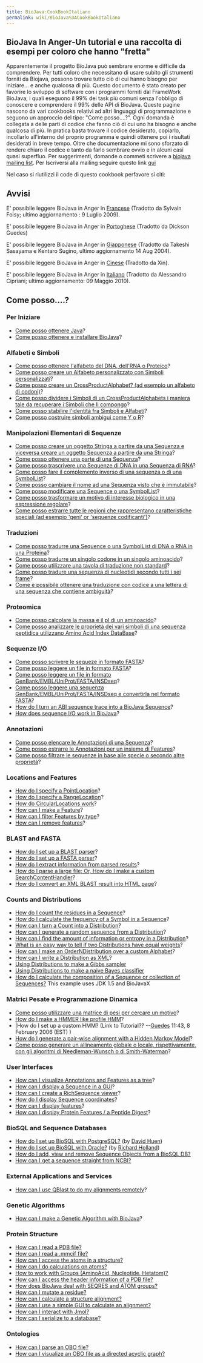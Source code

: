 ```yaml
---
title: BioJava:CookBookItaliano
permalink: wiki/BioJava%3ACookBookItaliano
---
```


BioJava In Anger-Un tutorial e una raccolta di esempi per coloro che hanno "fretta"
-----------------------------------------------------------------------------------

Apparentemente il progetto BioJava può sembrare enorme e difficile da
comprendere. Per tutti coloro che necessitano di usare subito gli
strumenti forniti da Biojava, possono trovare tutto ciò di cui hanno
bisogno per iniziare... e anche qualcosa di più. Questo documento è
stato creato per favorire lo sviluppo di software con i programmi
forniti dal FrameWork BioJava; i quali eseguono il 99% dei task più
comuni senza l'obbligo di conoscere e comprendere il 99% delle API di
BioJava. Queste pagine nascono da vari cookbooks relativi ad altri
linguaggi di programmazione e seguono un approccio del tipo: "Come
posso....?". Ogni domanda è collegata a delle parti di codice che fanno
ciò di cui uno ha bisogno e anche qualcosa di più. In pratica basta
trovare il codice desiderato, copiarlo, incollarlo all'interno del
proprio programma e quindi ottenere poi i risultati desiderati in breve
tempo. Oltre che documentazione mi sono sforzato di rendere chiaro il
codice e tanto da farlo sembrare ovvio e in alcuni casi quasi superfluo.
Per suggerimenti, domande o commeti scrivere a [biojava mailing
list](mailto:biojava-l@biojava.org). Per Iscriversi alla mailing seguire
questo link [qui](http://biojava.org/mailman/listinfo/biojava-l)

Nel caso si riutilizzi il code di questo cookbook perfavore si citi:

Avvisi
------

E' possibile leggere BioJava in Anger in
[Francese](/wiki/BioJava:CookbookFrench "wikilink") (Tradotto da Sylvain
Foisy; ultimo aggiornamento : 9 Luglio 2009).

E' possibile leggere BioJava in Anger in
[Portoghese](/wiki/BioJava:CookbookPortuguese "wikilink") (Tradotto da Dickson
Guedes)

E' possibile leggere BioJava in Anger in
[Giapponese](http://www.geocities.jp/bio_portal/bj_in_anger_ja/)
(Tradotto da Takeshi Sasayama e Kentaro Sugino, ultimo aggiornamento 14
Aug 2004).

E' possibile leggere BioJava in Anger in
[Cinese](http://www.cbi.pku.edu.cn/chinese/documents/PUMA/biojava/index-cn.html)
(Tradotto da Xin).

E' possibile leggere BioJava in Anger in
[Italiano](/wiki/BioJava:CookBookItaliano "wikilink") (Tradotto da Alessandro
Cipriani; ultimo aggiornamento: 09 Maggio 2010).

Come posso....?
---------------

### Per Iniziare

-   [Come posso ottenere
    Java](http://java.sun.com/javase/downloads/index.jsp)?
-   [Come posso ottenere e installare
    BioJava](/wiki/BioJava:CookBookItaliano:GetStarted "wikilink")?

### Alfabeti e Simboli

-   [Come posso ottenere l'alfabeto del DNA, dell'RNA o
    Proteico](/wiki/BioJava:CookBookItaliano:Alphabets "wikilink")?
-   [Come posso creare un Alfabeto personalizzato con Simboli
    personalizzati](/wiki/BioJava:CookBookItaliano:Alphabets:Custom "wikilink")?
-   [Come posso creare un CrossProductAlphabet? (ad esempio un alfabeto
    di
    codoni)](/wiki/BioJava:CookBookItaliano:Alphabets:CrossProduct "wikilink")?
-   [Come posso dividere i Simboli di un CrossProductAlphabets i maniera
    tale da recuperare i Simboli che li
    compongo](/wiki/BioJava:CookBookItaliano:Alphabets:Component "wikilink")?
-   [Come posso stabilire l'identità fra Simboli e
    Alfabeti](/wiki/BioJava:CookBookItaliano:Alphabets:Canonical "wikilink")?
-   [Come posso costruire simboli ambigui come Y o
    R](/wiki/BioJava:CookBookItaliano:Alphabets:Ambiguous "wikilink")?

### Manipolazioni Elementari di Sequenze

-   [Come posso creare un oggetto Stringa a partire da una Sequenza e
    viceversa creare un oggetto Sequenza a partire da una
    Stringa](/wiki/BioJava:CookBookItaliano:Sequence "wikilink")?
-   [Come posso ottenere una parte di una
    Sequenza](/wiki/BioJava:CookBookItaliano:Sequence:SubSequence "wikilink")?
-   [Come posso trascrivere una Sequenze di DNA in una Sequenza di
    RNA](/wiki/BioJava:CookBookItaliano:Sequence:Transcribe "wikilink")?
-   [Come posso fare il complemento inverso di una sequenza o di una
    SymbolList](/wiki/BioJava:CookBookItaliano:Sequence:Reverse "wikilink")?
-   [Come posso cambiare il nome ad una Sequenza visto che è
    immutabile](/wiki/BioJava:CookBookItaliano:Sequence:ChangeName "wikilink")?
-   [Come posso modificare una Sequence o una
    SymbolList](/wiki/BioJava:CookBookItaliano:Sequence:Edit "wikilink")?
-   [Come posso trasformare un motivo di interesse biologico in una
    espressione
    regolare](/wiki/BioJava:CookBookItaliano:Sequence:Regex "wikilink")?
-   [Come posso estrarre tutte le regioni che rappresentano
    caratteristiche speciali (ad esempio 'geni' or 'sequenze
    codificanti')](/wiki/BioJava:CookBookItaliano:Sequence:ExtractGeneRegions "wikilink")?

### Traduzioni

-   [Come posso tradurre una Sequence o una SymbolList di DNA o RNA in
    una Proteina](/wiki/BioJava:CookBookItaliano:Translation "wikilink")?
-   [Come posso tradurre un singolo codone in un singolo
    aminoacido](/wiki/BioJava:CookBookItaliano:Translation:Single "wikilink")?
-   [Come posso utilizzare una tavola di traduzione non
    standard](/wiki/BioJava:CookBookItaliano:Translation:NonStandart "wikilink")?
-   [Come posso tradure una sequenza di nucleotidi secondo tutti i sei
    frame](/wiki/BioJava:CookBookItaliano:Translation:SixFrames "wikilink")?
-   [Come è possibile ottenere una traduzione con codice a una lettera
    di una sequenza che contiene
    ambiguità](/wiki/BioJava:CookBookItaliano:Translation:OneLetterAmbi "wikilink")?

### Proteomica

-   [Come posso calcolare la massa e il pI di un
    aminoacido](/wiki/BioJava:CookBookItaliano:Proteomics "wikilink")?
-   [Come posso analizzare le proprietà dei vari simboli di una sequenza
    peptidica utilizzano Amino Acid Index
    DataBase](/wiki/BioJava:CookBookItaliano:Proteomics:AAindex "wikilink")?

### Sequenze I/O

-   [Come posso scrivere le sequeze in formato
    FASTA](/wiki/BioJava:CookBookItaliano:SeqIO:WriteInFasta "wikilink")?
-   [ Come posso leggere un file in formato
    FASTA](/wiki/BioJava:CookBookItaliano:SeqIO:ReadFasta "wikilink")?
-   [Come posso leggere un file in formato
    GenBank/EMBL/UniProt/FASTA/INSDseq](/wiki/BioJava:CookBookItaliano:SeqIO:ReadGES "wikilink")?
-   [Come posso leggere una sequenza GenBank/EMBL/UniProt/FASTA/INSDseq
    e convertirla nel formato
    FASTA](/wiki/BioJava:CookBookItaliano:SeqIO:GBtoFasta "wikilink")?
-   [How do I turn an ABI sequence trace into a BioJava
    Sequence](/wiki/BioJava:Cookbook:SeqIO:ABItoSequence "wikilink")?
-   [How does sequence I/O work in
    BioJava](/wiki/BioJava:Cookbook:SeqIO:Echo "wikilink")?

### Annotazioni

-   [Come posso elencare le Annotazioni di una
    Sequenza](/wiki/BioJava:CookBookItaliano:Annotations:List "wikilink")?
-   [Come posso estrarre le Annotazioni per un insieme di
    Features](/wiki/BioJava:CookBookItaliano:Annotations:List2 "wikilink")?
-   [Come posso filtrare le sequenze in base alle specie o secondo altre
    proprietà](/wiki/BioJava:CookBookItaliano:Annotations:Filter "wikilink")?

### Locations and Features

-   [How do I specify a
    PointLocation](/wiki/BioJava:Cookbook:Locations:Point "wikilink")?
-   [How do I specify a
    RangeLocation](/wiki/BioJava:Cookbook:Locations:Range "wikilink")?
-   [How do CircularLocations
    work](/wiki/BioJava:Cookbook:Locations:Circular "wikilink")?
-   [How can I make a
    Feature](/wiki/BioJava:Cookbook:Locations:Feature "wikilink")?
-   [How can I filter Features by
    type](/wiki/BioJava:Cookbook:Locations:Filter "wikilink")?
-   [How can I remove
    features](/wiki/BioJava:Cookbook:Locations:Remove "wikilink")?

### BLAST and FASTA

-   [How do I set up a BLAST
    parser](/wiki/BioJava:CookBook:Blast:Parser "wikilink")?
-   [How do I set up a FASTA
    parser](/wiki/BioJava:CookBook:Fasta:Parser "wikilink")?
-   [How do I extract information from parsed
    results](/wiki/BioJava:CookBook:Blast:Extract "wikilink")?
-   [How do I parse a large file; Or, How do I make a custom
    SearchContentHandler](/wiki/BioJava:CookBook:Blast:Echo "wikilink")?
-   [How do I convert an XML BLAST result into HTML
    page](/wiki/BioJava:CookBook:Blast:XML "wikilink")?

### Counts and Distributions

-   [How do I count the residues in a
    Sequence](/wiki/BioJava:CookBook:Count:Residues "wikilink")?
-   [How do I calculate the frequency of a Symbol in a
    Sequence](/wiki/BioJava:CookBook:Count:Frequency "wikilink")?
-   [How can I turn a Count into a
    Distribution](/wiki/BioJava:CookBook:Count:ToDistrib "wikilink")?
-   [How can I generate a random sequence from a
    Distribution](/wiki/BioJava:CookBook:Distribution:RandomSeqs "wikilink")?
-   [How can I find the amount of information or entropy in a
    Distribution](/wiki/BioJava:CookBook:Distribution:Entropy "wikilink")?
-   [What is an easy way to tell if two Distributions have equal
    weights](/wiki/BioJava:CookBook:Distribution:Emission "wikilink")?
-   [How can I make an OrderNDistribution over a custom
    Alphabet](/wiki/BioJava:CookBook:Distribution:Custom "wikilink")?
-   [How can I write a Distribution as
    XML](/wiki/BioJava:CookBook:Distribution:XML "wikilink")?
-   [Using Distributions to make a Gibbs
    sampler](/wiki/BioJava:CookBook:Distribution:Gibbs "wikilink")
-   [Using Distributions to make a naive Bayes
    classifier](/wiki/BioJava:CookBook:Distribution:Bayes "wikilink")
-   [How do I calculate the composition of a Sequence or collection of
    Sequences?](/wiki/BioJava:CookBook:Distribution:Composition "wikilink")
    This example uses JDK 1.5 and BioJavaX

### Matrici Pesate e Programmazione Dinamica

-   [Come posso utilizzare una matrice di pesi per cercare un
    motivo](/wiki/BioJava:CookBook:DP:WeightMatrix "wikilink")?
-   [How do I make a HMMER like profile
    HMM](/wiki/BioJava:CookBook:DP:HMM "wikilink")?
-   |How do I set up a custom HMM? (Link to
    Tutorial?? --[Guedes](User:Guedes "wikilink") 11:43, 8 February 2006
    (EST) )
-   [How do I generate a pair-wise alignment with a Hidden Markov
    Model](/wiki/BioJava:CookBook:DP:PairWise "wikilink")?
-   [Come posso generare un allineamento globale o locale,
    rispettivamente, con gli algoritmi di Needleman-Wunsch o di
    Smith-Waterman](/wiki/BioJava:CookbookItaliano:DP:PairWise2 "wikilink")?

### User Interfaces

-   [How can I visualize Annotations and Features as a
    tree](/wiki/BioJava:CookBook:Interfaces:ViewAsTree "wikilink")?
-   [How can I display a Sequence in a
    GUI](/wiki/BioJava:CookBook:Interfaces:ViewInGUI "wikilink")?
-   [How can I create a RichSequence
    viewer](/wiki/BioJava:CookBook:Interfaces:ViewInGUI2 "wikilink")?
-   [How do I display Sequence
    coordinates](/wiki/BioJava:CookBook:Interfaces:Coordinates "wikilink")?
-   [How can I display
    features](/wiki/BioJava:CookBook:Interfaces:Features "wikilink")?
-   [How can I display Protein Features / a Peptide
    Digest](/wiki/BioJava:CookBook:Interfaces:ProteinPeptideFeatures "wikilink")?

### BioSQL and Sequence Databases

-   [How do I set up BioSQL with
    PostgreSQL?](/wiki/BioJava:CookBook:BioSQL:SetupPostGre "wikilink") (by
    [David Huen](User:David "wikilink"))
-   [How do I set up BioSQL with
    Oracle?](/wiki/BioJava:CookBook:BioSQL:SetupOracle "wikilink") (by
    [Richard Holland](User:Richard "wikilink"))
-   [How do I add, view and remove Sequence Objects from a BioSQL
    DB?](/wiki/BioJava:CookBook:BioSQL:Manage "wikilink")
-   [How can I get a sequence straight from
    NCBI?](/wiki/BioJava:CookBook:ExternalSources:NCBIFetch "wikilink")

### External Applications and Services

-   [How can I use QBlast to do my alignments
    remotely](/wiki/BioJava:CookBook:Services:Qblast "wikilink")?

### Genetic Algorithms

-   [How can I make a Genetic Algorithm with
    BioJava](/wiki/BioJava:CookBook:GA "wikilink")?

### Protein Structure

-   [How can I read a PDB file?](/wiki/BioJava:CookBook:PDB:read "wikilink")
-   [How can I read a .mmcif
    file?](/wiki/BioJava:CookBook:PDB:mmcif "wikilink")
-   [How can I access the atoms in a
    structure?](/wiki/BioJava:CookBook:PDB:atoms "wikilink")
-   [How can I do calculations on
    atoms?](/wiki/BioJava:CookBook:PDB:atomsCalc "wikilink")
-   [How to work with Groups (AminoAcid, Nucleotide,
    Hetatom)?](/wiki/BioJava:CookBook:PDB:groups "wikilink")
-   [How can I access the header information of a PDB
    file?](/wiki/BioJava:CookBook:PDB:header "wikilink")
-   [How does BioJava deal with SEQRES and ATOM
    groups?](/wiki/BioJava:CookBook:PDB:seqres "wikilink")
-   [How can I mutate a
    residue?](/wiki/BioJava:CookBook:PDB:mutate "wikilink")
-   [How can I calculate a structure
    alignment?](/wiki/BioJava:CookBook:PDB:align "wikilink")
-   [How can I use a simple GUI to calculate an
    alignment?](/wiki/BioJava:CookBook:PDB:alignGUI "wikilink")
-   [How can I interact with
    Jmol?](/wiki/BioJava:CookBook:PDB:Jmol "wikilink")
-   [How can I serialize to a
    database?](/wiki/BioJava:CookBook:PDB:hibernate "wikilink")

### Ontologies

-   [How can I parse an OBO
    file?](/wiki/BioJava:CookBook:OBO:parse "wikilink")
-   [How can I visualize an OBO file as a directed acyclic
    graph?](/wiki/BioJava:CookBook:OBO:visualize "wikilink")

